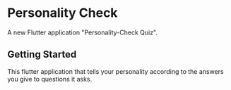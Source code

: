 # Personality Check

A new Flutter application "Personality-Check Quiz".

## Getting Started
This flutter application that tells your personality according to the answers you give to questions it asks.
